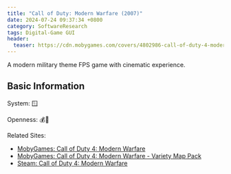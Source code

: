 ```yaml
---
title: "Call of Duty: Modern Warfare (2007)"
date: 2024-07-24 09:37:34 +0800
category: SoftwareResearch
tags: Digital-Game GUI
header:
  teaser: https://cdn.mobygames.com/covers/4802986-call-of-duty-4-modern-warfare-playstation-3-front-cover.jpg
---
```


A modern military theme FPS game with cinematic experience.

## Basic Information

System: 🪟

Openness: 💰📕

Related Sites:

* [MobyGames: Call of Duty 4: Modern Warfare](https://www.mobygames.com/game/31074/call-of-duty-4-modern-warfare/)
* [MobyGames: Call of Duty 4: Modern Warfare - Variety Map Pack](https://www.mobygames.com/game/115311/call-of-duty-4-modern-warfare-variety-map-pack/)
* [Steam: Call of Duty 4: Modern Warfare](https://store.steampowered.com/app/7940/Call_of_Duty_4_Modern_Warfare_2007/)
